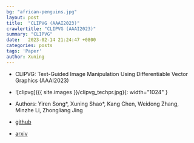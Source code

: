 ```yaml
---
bg: "african-penguins.jpg"
layout: post
title:  "CLIPVG (AAAI2023)"
crawlertitle: "CLIPVG (AAAI2023)"
summary: "CLIPVG"
date:   2023-02-14 21:24:47 +0800
categories: posts
tags: 'Paper'
author: Xuning
---
```


- CLIPVG: Text-Guided Image Manipulation Using Differentiable Vector Graphics (AAAI2023)

- ![clipvg]({{ site.images }}/clipvg_techpr.jpg){: width="1024" }

- Authors: Yiren Song*, Xuning Shao*, Kang Chen, Weidong Zhang, Minzhe Li, Zhongliang Jing

- [github](https://github.com/NetEase-GameAI/clipvg)

- [arxiv](https://arxiv.org/abs/2212.02122)


